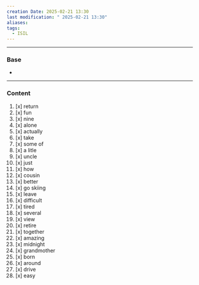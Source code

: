 ```yaml
---
creation Date: 2025-02-21 13:30
last modification: " 2025-02-21 13:30"
aliases: 
tags:
  - ISIL
---
```

___
### Base
- 
___
### Content

1. [x] return
2. [x] fun
3. [x] nine
4. [x] alone
5. [x] actually
6. [x] take
7. [x] some of
8. [x] a litle
9. [x] uncle
10. [x] just
11. [x] how
12. [x] cousin
13. [x] better
14. [x] go skiing
15. [x] leave
16. [x] difficult
17. [x] tired
18. [x] several
19. [x] view
20. [x] retire
21. [x] together
22. [x] amazing
23. [x] midnight
24. [x] grandmother
25. [x] born
26. [x] around
27. [x] drive
28. [x] easy